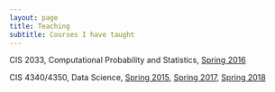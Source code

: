```yaml
---
layout: page
title: Teaching
subtitle: Courses I have taught
---
```


CIS 2033, Computational Probability and Statistics, [Spring 2016](https://nymph332088.github.io/CIS2033/)

CIS 4340/4350, Data Science, [Spring 2015](https://nymph332088.github.io/CIS4340/), [Spring 2017](https://cis3715-temple-2017.github.io/), [Spring 2018](https://cis3715-temple-2018.github.io/)